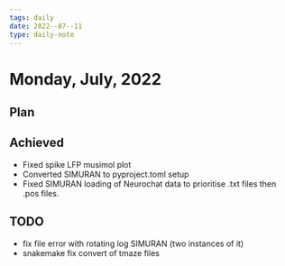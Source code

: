 ```yaml
---
tags: daily
date: 2022--07--11
type: daily-note
---
```


# Monday, July, 2022

## Plan

## Achieved

- Fixed spike LFP musimol plot
- Converted SIMURAN to pyproject.toml setup
- Fixed SIMURAN loading of Neurochat data to prioritise .txt files then .pos files.

## TODO

- fix file error with rotating log SIMURAN (two instances of it)
- snakemake fix convert of tmaze files